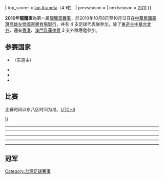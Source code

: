 | top_scorer =  [Ian
Araneta](https://zh.wikipedia.org/wiki/Ian_Araneta "wikilink")（4 球） |
prevseason = | nextseason =
[2011](https://zh.wikipedia.org/wiki/2011年龍騰盃 "wikilink") }}

**2010年龍騰盃**為第一屆[龍騰盃賽事](../Page/龍騰盃.md "wikilink")，於2010年10月8日至10月12日在[中華民國](../Page/中華民國.md "wikilink")[臺灣](../Page/臺灣.md "wikilink")[高雄左營](https://zh.wikipedia.org/wiki/高雄 "wikilink")[國家體育場舉行](../Page/國家體育場_\(高雄市\).md "wikilink")，共有
4
支足球代表隊參加，除了[東道主](https://zh.wikipedia.org/wiki/東道主 "wikilink")[中華台北外](https://zh.wikipedia.org/wiki/中華台北足球代表隊 "wikilink")，還有[香港](https://zh.wikipedia.org/wiki/香港足球代表隊 "wikilink")、[澳門及](../Page/澳門足球代表隊.md "wikilink")[菲律賓](../Page/菲律賓國家足球隊.md "wikilink")
3 支外隊應邀參加。

## 参赛国家

  - （东道主）

  -
  -
  -
## 比赛

比赛时间以东八区时间为准。[UTC+8](../Page/UTC+08:00.md "wikilink")

|}

-----

-----

-----

-----

-----

## 冠军

[Category:台灣足球賽事](https://zh.wikipedia.org/wiki/Category:台灣足球賽事 "wikilink")
